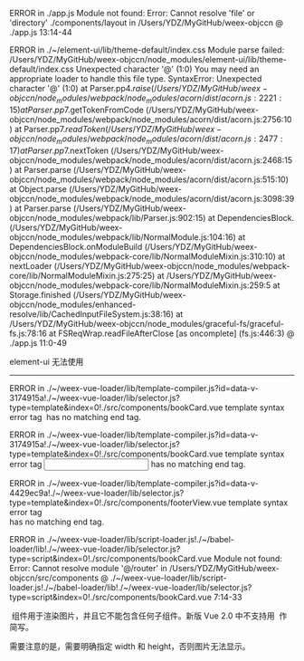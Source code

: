 ERROR in ./app.js
Module not found: Error: Cannot resolve 'file' or 'directory' ./components/layout in /Users/YDZ/MyGitHub/weex-objccn
 @ ./app.js 13:14-44

ERROR in ./~/element-ui/lib/theme-default/index.css
Module parse failed: /Users/YDZ/MyGitHub/weex-objccn/node_modules/element-ui/lib/theme-default/index.css Unexpected character '@' (1:0)
You may need an appropriate loader to handle this file type.
SyntaxError: Unexpected character '@' (1:0)
    at Parser.pp$4.raise (/Users/YDZ/MyGitHub/weex-objccn/node_modules/webpack/node_modules/acorn/dist/acorn.js:2221:15)
    at Parser.pp$7.getTokenFromCode (/Users/YDZ/MyGitHub/weex-objccn/node_modules/webpack/node_modules/acorn/dist/acorn.js:2756:10)
    at Parser.pp$7.readToken (/Users/YDZ/MyGitHub/weex-objccn/node_modules/webpack/node_modules/acorn/dist/acorn.js:2477:17)
    at Parser.pp$7.nextToken (/Users/YDZ/MyGitHub/weex-objccn/node_modules/webpack/node_modules/acorn/dist/acorn.js:2468:15)
    at Parser.parse (/Users/YDZ/MyGitHub/weex-objccn/node_modules/webpack/node_modules/acorn/dist/acorn.js:515:10)
    at Object.parse (/Users/YDZ/MyGitHub/weex-objccn/node_modules/webpack/node_modules/acorn/dist/acorn.js:3098:39)
    at Parser.parse (/Users/YDZ/MyGitHub/weex-objccn/node_modules/webpack/lib/Parser.js:902:15)
    at DependenciesBlock.<anonymous> (/Users/YDZ/MyGitHub/weex-objccn/node_modules/webpack/lib/NormalModule.js:104:16)
    at DependenciesBlock.onModuleBuild (/Users/YDZ/MyGitHub/weex-objccn/node_modules/webpack-core/lib/NormalModuleMixin.js:310:10)
    at nextLoader (/Users/YDZ/MyGitHub/weex-objccn/node_modules/webpack-core/lib/NormalModuleMixin.js:275:25)
    at /Users/YDZ/MyGitHub/weex-objccn/node_modules/webpack-core/lib/NormalModuleMixin.js:259:5
    at Storage.finished (/Users/YDZ/MyGitHub/weex-objccn/node_modules/enhanced-resolve/lib/CachedInputFileSystem.js:38:16)
    at /Users/YDZ/MyGitHub/weex-objccn/node_modules/graceful-fs/graceful-fs.js:78:16
    at FSReqWrap.readFileAfterClose [as oncomplete] (fs.js:446:3)
 @ ./app.js 11:0-49
 
 
 
 
 element-ui 无法使用
 
 ---------------
 
 
 ERROR in ./~/weex-vue-loader/lib/template-compiler.js?id=data-v-3174915a!./~/weex-vue-loader/lib/selector.js?type=template&index=0!./src/components/bookCard.vue
template syntax error tag <img> has no matching end tag.

ERROR in ./~/weex-vue-loader/lib/template-compiler.js?id=data-v-3174915a!./~/weex-vue-loader/lib/selector.js?type=template&index=0!./src/components/bookCard.vue
template syntax error tag <input> has no matching end tag.

ERROR in ./~/weex-vue-loader/lib/template-compiler.js?id=data-v-4429ec9a!./~/weex-vue-loader/lib/selector.js?type=template&index=0!./src/components/footerView.vue
template syntax error tag <br> has no matching end tag.

ERROR in ./~/weex-vue-loader/lib/script-loader.js!./~/babel-loader/lib!./~/weex-vue-loader/lib/selector.js?type=script&index=0!./src/components/bookCard.vue
Module not found: Error: Cannot resolve module '@/router' in /Users/YDZ/MyGitHub/weex-objccn/src/components
 @ ./~/weex-vue-loader/lib/script-loader.js!./~/babel-loader/lib!./~/weex-vue-loader/lib/selector.js?type=script&index=0!./src/components/bookCard.vue 7:14-33
 
 <image> 组件用于渲染图片，并且它不能包含任何子组件。新版 Vue 2.0 中不支持用 <img> 作简写。

需要注意的是，需要明确指定 width 和 height，否则图片无法显示。
 